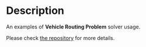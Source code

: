 # Description

An examples of **Vehicle Routing Problem** solver usage.


Please check [the repository](https://github.com/reinterpretcat/vrp) for more details.
